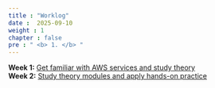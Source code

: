 ```yaml
---
title : "Worklog"
date :  2025-09-10 
weight : 1 
chapter : false
pre : " <b> 1. </b> "
---
```

**Week 1:**  [Get familiar with AWS services and study theory](1.1-week1/)<br>
**Week 2:**  [Study theory modules and apply hands-on practice](1.2-week2/)